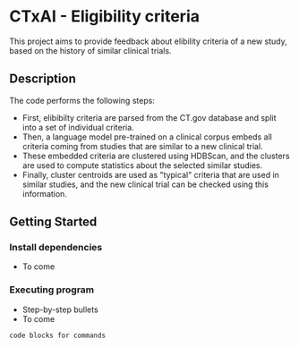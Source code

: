 # CTxAI - Eligibility criteria

This project aims to provide feedback about elibility criteria of a new study, based on the history of similar clinical trials.

## Description

The code performs the following steps:
* First, elibibilty criteria are parsed from the CT.gov database and split into a set of individual criteria.
* Then, a language model pre-trained on a clinical corpus embeds all criteria coming from studies that are similar to a new clinical trial.
* These embedded criteria are clustered using HDBScan, and the clusters are used to compute statistics about the selected similar studies.
* Finally, cluster centroids are used as "typical" criteria that are used in similar studies, and the new clinical trial can be checked using this information.

## Getting Started

### Install dependencies

* To come

### Executing program

* Step-by-step bullets
* To come
```
code blocks for commands
```
